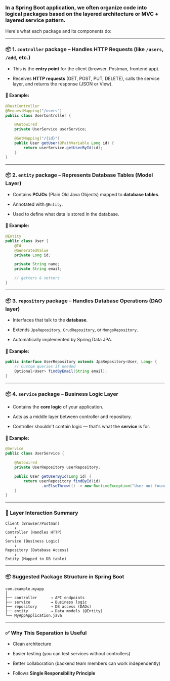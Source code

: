 
### In a **Spring Boot application**, we often organize code into logical **packages** based on the **layered architecture** or **MVC + layered service pattern**.

Here's what each package and its components do:

---

### 📦 1. **`controller` package** – Handles HTTP Requests (like `/users`, `/add`, etc.)

- This is the **entry point** for the client (browser, Postman, frontend app).
    
- Receives **HTTP requests** (GET, POST, PUT, DELETE), calls the service layer, and returns the response (JSON or View).
    

#### 🔧 Example:

```java
@RestController
@RequestMapping("/users")
public class UserController {

    @Autowired
    private UserService userService;

    @GetMapping("/{id}")
    public User getUser(@PathVariable Long id) {
        return userService.getUserById(id);
    }
}
```

---

### 📦 2. **`entity` package** – Represents Database Tables (Model Layer)

- Contains **POJOs** (Plain Old Java Objects) mapped to **database tables**.
    
- Annotated with `@Entity`.
    
- Used to define what data is stored in the database.
    

#### 🔧 Example:

```java
@Entity
public class User {
    @Id
    @GeneratedValue
    private Long id;

    private String name;
    private String email;

    // getters & setters
}
```

---

### 📦 3. **`repository` package** – Handles Database Operations (DAO layer)

- Interfaces that talk to the **database**.
    
- Extends `JpaRepository`, `CrudRepository`, or `MongoRepository`.
    
- Automatically implemented by Spring Data JPA.
    

#### 🔧 Example:

```java
public interface UserRepository extends JpaRepository<User, Long> {
    // Custom queries if needed
    Optional<User> findByEmail(String email);
}
```

---

### 📦 4. **`service` package** – Business Logic Layer

- Contains the **core logic** of your application.
    
- Acts as a middle layer between controller and repository.
    
- Controller shouldn't contain logic — that's what the **service** is for.
    

#### 🔧 Example:

```java
@Service
public class UserService {

    @Autowired
    private UserRepository userRepository;

    public User getUserById(Long id) {
        return userRepository.findById(id)
                .orElseThrow(() -> new RuntimeException("User not found"));
    }
}
```

---

### 🧠 Layer Interaction Summary

```text
Client (Browser/Postman)
    ↓
Controller (Handles HTTP)
    ↓
Service (Business Logic)
    ↓
Repository (Database Access)
    ↓
Entity (Mapped to DB table)
```

---

### 📦 Suggested Package Structure in Spring Boot

```
com.example.myapp
│
├── controller      → API endpoints
├── service         → Business logic
├── repository      → DB access (DAOs)
├── entity          → Data models (@Entity)
└── MyAppApplication.java
```

---

### ✅ Why This Separation is Useful

- Clean architecture
    
- Easier testing (you can test services without controllers)
    
- Better collaboration (backend team members can work independently)
    
- Follows **Single Responsibility Principle**
    

